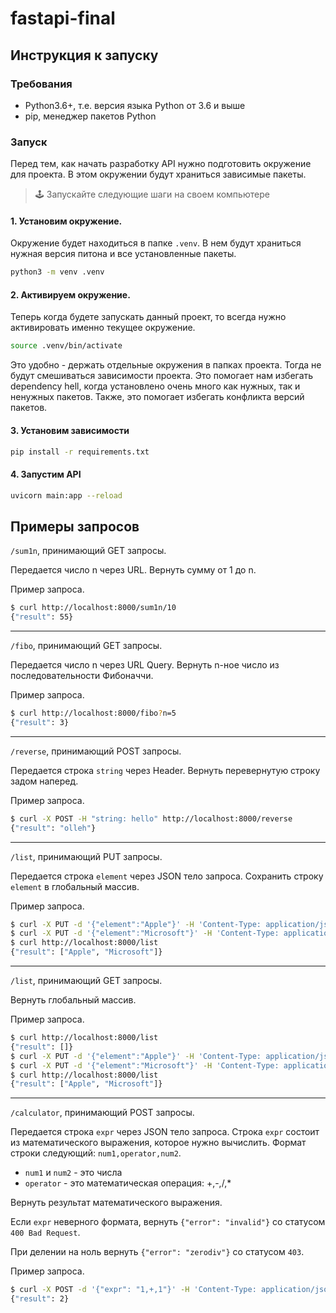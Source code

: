 # fastapi-final
## Инструкция к запуску
### Требования

- Python3.6+, т.е. версия языка Python от 3.6 и выше
- pip, менеджер пакетов Python

### Запуск

Перед тем, как начать разработку API нужно подготовить окружение для проекта. В этом
окружении будут храниться зависимые пакеты.

> 🕹 Запускайте следующие шаги на своем компьютере

#### 1. Установим окружение.

Окружение будет находиться в папке `.venv`. В нем будут храниться нужная версия питона
и все установленные пакеты.

```bash
python3 -m venv .venv
```

#### 2. Активируем окружение.

Теперь когда будете запускать данный проект, то всегда нужно активировать именно текущее окружение.

```bash
source .venv/bin/activate
```

Это удобно - держать отдельные окружения в папках проекта. Тогда не будут смешиваться
зависимости проекта. Это помогает нам избегать dependency hell, когда установлено очень много как
нужных, так и ненужных пакетов. Также, это помогает избегать конфликта версий пакетов.

#### 3. Установим зависимости

```bash
pip install -r requirements.txt
```

#### 4. Запустим API

```bash
uvicorn main:app --reload
```

## Примеры запросов

`/sum1n`, принимающий GET запросы.

Передается число n через URL. Вернуть сумму от 1 до n.

Пример запроса.

```bash
$ curl http://localhost:8000/sum1n/10
{"result": 55}
```

---

`/fibo`, принимающий GET запросы.

Передается число n через URL Query. Вернуть n-ное число из последовательности Фибоначчи.

Пример запроса.

```bash
$ curl http://localhost:8000/fibo?n=5
{"result": 3}
```

---

`/reverse`, принимающий POST запросы.

Передается строка `string` через Header. Вернуть перевернутую строку задом наперед.

Пример запроса.

```bash
$ curl -X POST -H "string: hello" http://localhost:8000/reverse
{"result": "olleh"}
```

---

`/list`, принимающий PUT запросы.

Передается строка `element` через JSON тело запроса. Сохранить строку `element` в глобальный массив.

Пример запроса.

```bash
$ curl -X PUT -d '{"element":"Apple"}' -H 'Content-Type: application/json' http://localhost:8000/list
$ curl -X PUT -d '{"element":"Microsoft"}' -H 'Content-Type: application/json' http://localhost:8000/list
$ curl http://localhost:8000/list
{"result": ["Apple", "Microsoft"]}
```

---

`/list`, принимающий GET запросы.

Вернуть глобальный массив.

Пример запроса.

```bash
$ curl http://localhost:8000/list
{"result": []}
$ curl -X PUT -d '{"element":"Apple"}' -H 'Content-Type: application/json' http://localhost:8000/list
$ curl -X PUT -d '{"element":"Microsoft"}' -H 'Content-Type: application/json' http://localhost:8000/list
$ curl http://localhost:8000/list
{"result": ["Apple", "Microsoft"]}
```

---

`/calculator`, принимающий POST запросы.

Передается строка `expr` через JSON тело запроса. Строка `expr` состоит из математического выражения, которое нужно вычислить. Формат строки следующий: `num1,operator,num2`.

- `num1` и `num2` - это числа
- `operator` - это математическая операция: +,-,/,\*

Вернуть результат математического выражения.

Если `expr` неверного формата, вернуть `{"error": "invalid"}` со статусом `400 Bad Request`.

При делении на ноль вернуть `{"error": "zerodiv"}` со статусом `403`.

Пример запроса.

```bash
$ curl -X POST -d '{"expr": "1,+,1"}' -H 'Content-Type: application/json' http://localhost:8000/calculator
{"result": 2}
```

